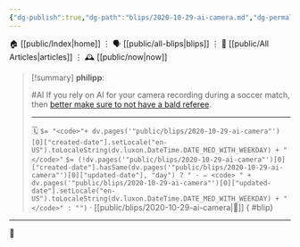 ```yaml
---
{"dg-publish":true,"dg-path":"blips/2020-10-29-ai-camera.md","dg-permalink":"2020/10/29/ai-camera/","permalink":"/2020/10/29/ai-camera/","title":"philipp @ 2020-10-29"}
---
```



<div class="transclusion internal-embed is-loaded"><div class="markdown-embed">




🏠 [[public/Index\|home]]  ⋮ 🗣️ [[public/all-blips\|blips]] ⋮  📝 [[public/All Articles\|articles]]  ⋮ 🕰️ [[public/now\|now]]


</div></div>


> [!summary] **philipp**:
>
> #AI
> If you rely on AI for your camera recording during a soccer match, then [better make sure to not have a bald referee](https://www.iflscience.com/technology/ai-camera-ruins-soccar-game-for-fans-after-mistaking-referees-bald-head-for-ball/).
> - - -
>
> 🗓️ `$= "<code>"+ dv.pages('"public/blips/2020-10-29-ai-camera"')[0]["created-date"].setLocale("en-US").toLocaleString(dv.luxon.DateTime.DATE_MED_WITH_WEEKDAY) + "</code>"` `$= (!dv.pages('"public/blips/2020-10-29-ai-camera"')[0]["created-date"].hasSame(dv.pages('"public/blips/2020-10-29-ai-camera"')[0]["updated-date"], "day") ? " · ✏️ <code> " + dv.pages('"public/blips/2020-10-29-ai-camera"')[0]["updated-date"].setLocale("en-US").toLocaleString(dv.luxon.DateTime.DATE_MED_WITH_WEEKDAY) + "</code>" : "")`  · [[public/blips/2020-10-29-ai-camera\|🔗]]
{ #blip}


- - -

 👾
